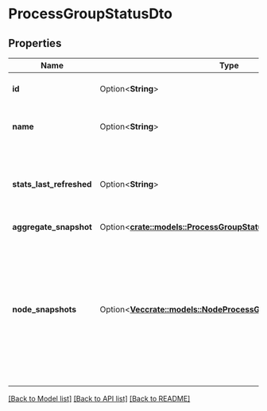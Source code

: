 # ProcessGroupStatusDto

## Properties

Name | Type | Description | Notes
------------ | ------------- | ------------- | -------------
**id** | Option<**String**> | The ID of the Process Group | [optional]
**name** | Option<**String**> | The name of the Process Group | [optional]
**stats_last_refreshed** | Option<**String**> | The time the status for the process group was last refreshed. | [optional]
**aggregate_snapshot** | Option<[**crate::models::ProcessGroupStatusSnapshotDto**](ProcessGroupStatusSnapshotDTO.md)> |  | [optional]
**node_snapshots** | Option<[**Vec<crate::models::NodeProcessGroupStatusSnapshotDto>**](NodeProcessGroupStatusSnapshotDTO.md)> | The status reported by each node in the cluster. If the NiFi instance is a standalone instance, rather than a clustered instance, this value may be null. | [optional]

[[Back to Model list]](../README.md#documentation-for-models) [[Back to API list]](../README.md#documentation-for-api-endpoints) [[Back to README]](../README.md)


